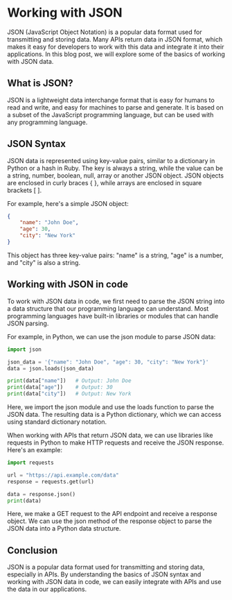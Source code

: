 # Working with JSON

JSON (JavaScript Object Notation) is a popular data format used for transmitting and storing data. Many APIs return data in JSON format, which makes it easy for developers to work with this data and integrate it into their applications. In this blog post, we will explore some of the basics of working with JSON data.

## What is JSON?

JSON is a lightweight data interchange format that is easy for humans to read and write, and easy for machines to parse and generate. It is based on a subset of the JavaScript programming language, but can be used with any programming language.

## JSON Syntax

JSON data is represented using key-value pairs, similar to a dictionary in Python or a hash in Ruby. The key is always a string, while the value can be a string, number, boolean, null, array or another JSON object. JSON objects are enclosed in curly braces { }, while arrays are enclosed in square brackets [ ].

For example, here's a simple JSON object:

````json
{
    "name": "John Doe",
    "age": 30,
    "city": "New York"
}
````

This object has three key-value pairs: "name" is a string, "age" is a number, and "city" is also a string.

## Working with JSON in code

To work with JSON data in code, we first need to parse the JSON string into a data structure that our programming language can understand. Most programming languages have built-in libraries or modules that can handle JSON parsing.

For example, in Python, we can use the json module to parse JSON data:

````python
import json

json_data = '{"name": "John Doe", "age": 30, "city": "New York"}'
data = json.loads(json_data)

print(data["name"])   # Output: John Doe
print(data["age"])    # Output: 30
print(data["city"])   # Output: New York
````

Here, we import the json module and use the loads function to parse the JSON data. The resulting data is a Python dictionary, which we can access using standard dictionary notation.

When working with APIs that return JSON data, we can use libraries like requests in Python to make HTTP requests and receive the JSON response. Here's an example:

````python
import requests

url = "https://api.example.com/data"
response = requests.get(url)

data = response.json()
print(data)
````

Here, we make a GET request to the API endpoint and receive a response object. We can use the json method of the response object to parse the JSON data into a Python data structure.

## Conclusion

JSON is a popular data format used for transmitting and storing data, especially in APIs. By understanding the basics of JSON syntax and working with JSON data in code, we can easily integrate with APIs and use the data in our applications.
